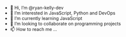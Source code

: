 - 👋 Hi, I’m @ryan-kelly-dev
- 👀 I’m interested in JavaScript, Python and DevOps
- 🌱 I’m currently learning JavaScript
- 💞️ I’m looking to collaborate on programming projects
- 📫 How to reach me ...

<!---
ryan-kelly-dev/ryan-kelly-dev is a ✨ special ✨ repository because its `README.md` (this file) appears on your GitHub profile.
You can click the Preview link to take a look at your changes.
--->
